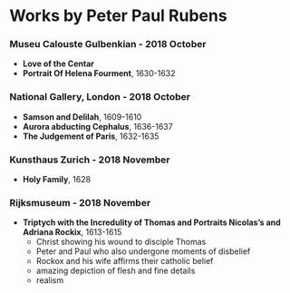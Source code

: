 # Works by Peter Paul Rubens

### Museu Calouste Gulbenkian - 2018 October
- **Love of the Centar**
- **Portrait Of Helena Fourment**, 1630-1632

### National Gallery, London - 2018 October 
- **Samson and Delilah**, 1609-1610
- **Aurora abducting Cephalus**, 1636-1637
- **The Judgement of Paris**, 1632-1635
    
### Kunsthaus Zurich - 2018 November
- **Holy Family**, 1628

### Rijksmuseum - 2018 November
- **Triptych with the Incredulity of Thomas and Portraits Nicolas’s and Adriana Rockix**, 1613-1615
    - Christ showing his wound to disciple Thomas
    - Peter and Paul who also undergone moments of disbelief
    - Rockox and his wife affirms their catholic belief
    - amazing depiction of flesh and fine details
    - realism